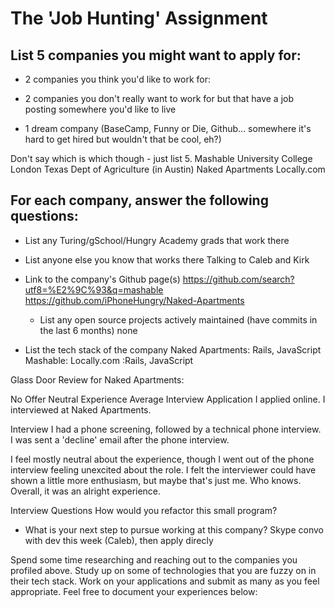 # The 'Job Hunting' Assignment

## List 5 companies you might want to apply for:
  - 2 companies you think you'd like to work for:


  - 2 companies you don't really want to work for but that have a job posting somewhere you'd like to live

  - 1 dream company (BaseCamp, Funny or Die, Github... somewhere it's hard to get hired but wouldn't that be cool, eh?)


Don't say which is which though - just list 5.
Mashable
University College London
Texas Dept of Agriculture (in Austin)
Naked Apartments
Locally.com
## For each company, answer the following questions:

- List any Turing/gSchool/Hungry Academy grads that work there
- List anyone else you know that works there
Talking to Caleb and Kirk

- Link to the company's Github page(s)
https://github.com/search?utf8=%E2%9C%93&q=mashable
https://github.com/iPhoneHungry/Naked-Apartments

  - List any open source projects actively maintained (have commits in the last 6 months)
  none
- List the tech stack of the company
Naked Apartments: Rails, JavaScript
Mashable:
Locally.com :Rails, JavaScript


Glass Door Review for Naked Apartments:

No Offer
Neutral Experience
Average Interview
Application
I applied online. I interviewed at Naked Apartments.

Interview
I had a phone screening, followed by a technical phone interview. I was sent a 'decline' email after the phone interview.

I feel mostly neutral about the experience, though I went out of the phone interview feeling unexcited about the role. I felt the interviewer could have shown a little more enthusiasm, but maybe that's just me. Who knows. Overall, it was an alright experience.

Interview Questions
How would you refactor this small program?  

- What is your next step to pursue working at this company?
Skype convo with dev this week (Caleb), then apply direcly

Spend some time researching and reaching out to the companies you profiled above. Study up on some of technologies that you are fuzzy on in their tech stack. Work on your applications and submit as many as you feel appropriate. Feel free to document your experiences below:
